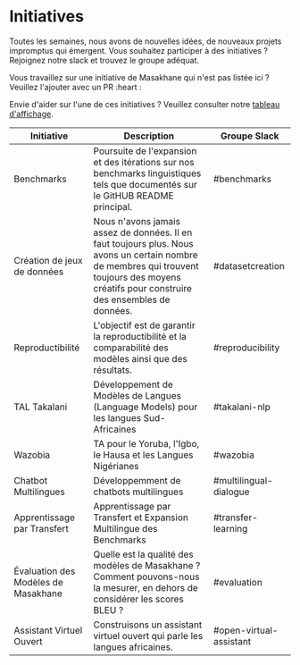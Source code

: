 # Initiatives

Toutes les semaines, nous avons de nouvelles idées, de nouveaux projets impromptus qui émergent. Vous souhaitez participer à des initiatives ? Rejoignez notre slack et trouvez le groupe adéquat.

Vous travaillez sur une initiative de Masakhane qui n'est pas listée ici ? Veuillez l'ajouter avec un PR :heart :

Envie d'aider sur l'une de ces initiatives ? Veuillez consulter notre [tableau d'affichage](https://github.com/masakhane-io/message-board).


| Initiative                     | Description                                                                                                            | Groupe Slack            |
|--------------------------------|------------------------------------------------------------------------------------------------------------------------|------------------------|
| Benchmarks                     | Poursuite de l'expansion et des itérations sur nos benchmarks linguistiques tels que documentés sur le GitHUB README principal.                  | #benchmarks            |
| Création de jeux de données               | Nous n'avons jamais assez de données. Il en faut toujours plus. Nous avons un certain nombre de membres qui trouvent toujours des moyens créatifs pour construire des ensembles de données. | #datasetcreation       |
| Reproductibilité                | L'objectif est de garantir la reproductibilité et la comparabilité des modèles ainsi que des résultats.                                         | #reproducibility       |
| TAL Takalani                   | Développement de Modèles de Langues (Language Models) pour les langues Sud-Africaines                                                             | #takalani-nlp          |
| Wazobia                        | TA pour le Yoruba, l'Igbo, le Hausa et les Langues Nigérianes                                                                         | #wazobia               |
| Chatbot Multilingues           | Développemment de chatbots multilingues                                                                                       | #multilingual-dialogue |
| Apprentissage par Transfert              | Apprentissage par Transfert et Expansion Multilingue des Benchmarks                                                               | #transfer-learning     |
| Évaluation des Modèles de Masakhane | Quelle est la qualité des modèles de Masakhane ? Comment pouvons-nous la mesurer, en dehors de considérer les scores BLEU ?                              | #evaluation            |
| Assistant Virtuel Ouvert         | Construisons un assistant virtuel ouvert qui parle les langues africaines.                                                   | #open-virtual-assistant|